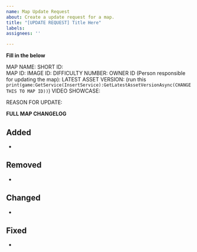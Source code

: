 ```yaml
---
name: Map Update Request
about: Create a update request for a map.
title: "[UPDATE REQUEST] Title Here"
labels: 
assignees: ''

---
```


**Fill in the below**

MAP NAME:
SHORT ID:  
MAP ID: 
IMAGE ID: 
DIFFICULTY NUMBER:
OWNER ID (Person responsible for updating the map):
LATEST ASSET VERSION: (run this `print(game:GetService(InsertService):GetLatestAssetVersionAsync(CHANGE THIS TO MAP ID))`)
VIDEO SHOWCASE:

REASON FOR UPDATE:

**FULL MAP CHANGELOG**

## Added
 *

## Removed
 * 

## Changed
 *

## Fixed
 *

